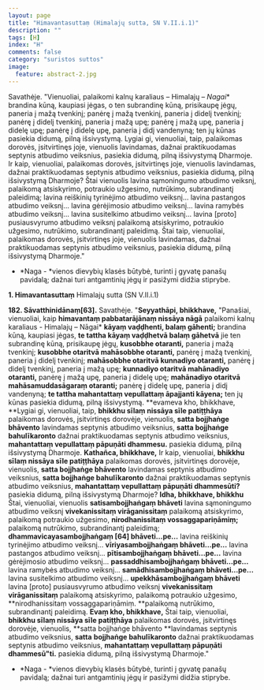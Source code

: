 ```yaml
---
layout: page
title: "Himavantasuttaṃ (Himalajų sutta, SN V.II.i.1)"
description: ""
tags: [H]
index: "H"
comments: false
category: "suristos suttos"
image:
  feature: abstract-2.jpg
---
```


Savathėje. "Vienuoliai, palaikomi kalnų karaliaus – Himalajų – *Nagai** brandina kūną, kaupiasi jėgas, o ten subrandinę kūną, prisikaupę jėgų, paneria į mažą tvenkinį; panėrę į mažą tvenkinį, paneria į didelį tvenkinį; panėrę į didelį tvenkinį, paneria į mažą upę; panėrę į mažą upę, paneria į didelę upę; panėrę į didelę upę, paneria į didį vandenyną; ten jų kūnas pasiekia didumą, pilną išsivystymą. Lygiai gi, vienuoliai, taip, palaikomas dorovės, įsitvirtinęs joje, vienuolis lavindamas, dažnai praktikuodamas septynis atbudimo veiksnius, pasiekia didumą, pilną išsivystymą Dharmoje. Ir kaip, vienuoliai, palaikomas dorovės, įsitvirtinęs joje, vienuolis lavindamas, dažnai praktikuodamas septynis atbudimo veiksnius, pasiekia didumą, pilną išsivystymą Dharmoje? Štai vienuolis lavina sąmoningumo atbudimo veiksnį, palaikomą atsiskyrimo, potraukio užgesimo, nutrūkimo, subrandinantį paleidimą; lavina reiškinių tyrinėjimo atbudimo veiksnį... lavina pastangos atbudimo veiksnį... lavina gėrėjimosio atbudimo veiksnį... lavina ramybės atbudimo veiksnį... lavina susitelkimo atbudimo veiksnį... lavina [proto] pusiausvyrumo atbudimo veiksnį palaikomą atsiskyrimo, potraukio užgesimo, nutrūkimo, subrandinantį paleidimą. Štai taip, vienuoliai, palaikomas dorovės, įsitvirtinęs joje, vienuolis lavindamas, dažnai praktikuodamas septynis atbudimo veiksnius, pasiekia didumą, pilną išsivystymą Dharmoje."

* *Naga - *vienos dievybių klasės būtybė, turinti į gyvatę panašų pavidalą; dažnai turi antgamtinių jėgų ir pasižymi didžia stiprybe.

<!--break-->

**1. Himavantasuttaṃ** Himalajų sutta (SN V.II.i.1)

**182. Sāvatthinidānaṃ[63].** Savathėje. "**Seyyathāpi, bhikkhave,** "Panašiai, vienuoliai, kaip **himavantaṃ pabbatarājānaṃ nissāya nāgā** palaikomi kalnų karaliaus - Himalajų – Nāgai* **kāyaṃ vaḍḍhenti, balaṃ gāhenti;** brandina kūną, kaupiasi jėgas, **te tattha kāyaṃ vaḍḍhetvā balaṃ gāhetvā** jie ten subrandinę kūną, prisikaupę jėgų, **kusobbhe otaranti,** paneria į mažą tvenkinį; **kusobbhe otaritvā mahāsobbhe otaranti,** panėrę į mažą tvenkinį, paneria į didelį tvenkinį; **mahāsobbhe otaritvā kunnadiyo otaranti,** panėrę į didelį tvenkinį, paneria į mažą upę; **kunnadiyo otaritvā mahānadiyo otaranti,** panėrę į mažą upę, paneria į didelę upę; **mahānadiyo otaritvā mahāsamuddasāgaraṃ otaranti;** panėrę į didelę upę, paneria į didį vandenyną; **te tattha mahantattaṃ vepullattaṃ āpajjanti kāyena;** ten jų kūnas pasiekia didumą, pilną išsivystymą. **evameva kho, bhikkhave, **Lygiai gi, vienuoliai, taip, **bhikkhu sīlaṃ nissāya sīle patiṭṭhāya** palaikomas dorovės, įsitvirtinęs dorovėje, vienuolis, **satta bojjhaṅge bhāvento** lavindamas septynis atbudimo veiksnius, **satta bojjhaṅge bahulīkaronto** dažnai praktikuodamas septynis atbudimo veiksnius, **mahantattaṃ vepullattaṃ pāpuṇāti dhammesu.** pasiekia didumą, pilną išsivystymą Dharmoje. **Kathañca, bhikkhave,** Ir kaip, vienuoliai, **bhikkhu sīlaṃ nissāya sīle patiṭṭhāya** palaikomas dorovės, įsitvirtinęs dorovėje, vienuolis, **satta bojjhaṅge bhāvento** lavindamas septynis atbudimo veiksnius, **satta bojjhaṅge bahulīkaronto** dažnai praktikuodamas septynis atbudimo veiksnius, **mahantattaṃ vepullattaṃ pāpuṇāti dhammesūti?** pasiekia didumą, pilną išsivystymą Dharmoje? **Idha, bhikkhave, bhikkhu** Štai, vienuoliai, vienuolis **satisambojjhaṅgaṃ bhāveti** lavina sąmoningumo atbudimo veiksnį **vivekanissitaṃ virāganissitaṃ** palaikomą atsiskyrimo, palaikomą potraukio užgesimo, **nirodhanissitaṃ vossaggapariṇāmiṃ;** palaikomą nutrūkimo, subrandinantį paleidimą; **dhammavicayasambojjhaṅgaṃ [64] bhāveti…pe…** lavina reiškinių tyrinėjimo atbudimo veiksnį... **vīriyasambojjhaṅgaṃ bhāveti…pe…** lavina pastangos atbudimo veiksnį... **pītisambojjhaṅgaṃ bhāveti…pe…** lavina gėrėjimosio atbudimo veiksnį... **passaddhisambojjhaṅgaṃ bhāveti…pe…** lavina ramybės atbudimo veiksnį... **samādhisambojjhaṅgaṃ bhāveti…pe…** lavina susitelkimo atbudimo veiksnį... **upekkhāsambojjhaṅgaṃ bhāveti** lavina [proto] pusiausvyrumo atbudimo veiksnį **vivekanissitaṃ virāganissitaṃ** palaikomą atsiskyrimo, palaikomą potraukio užgesimo, **nirodhanissitaṃ vossaggapariṇāmiṃ. **palaikomą nutrūkimo, subrandinantį paleidimą. **Evaṃ kho, bhikkhave,** Štai taip, vienuoliai, **bhikkhu sīlaṃ nissāya sīle patiṭṭhāya** palaikomas dorovės, įsitvirtinęs dorovėje, vienuolis, **satta bojjhaṅge bhāvento **lavindamas septynis atbudimo veiksnius, **satta** **bojjhaṅge bahulīkaronto** dažnai praktikuodamas septynis atbudimo veiksnius, **mahantattaṃ vepullattaṃ pāpuṇāti dhammesū"ti.** pasiekia didumą, pilną išsivystymą Dharmoje."

* *Naga - *vienos dievybių klasės būtybė, turinti į gyvatę panašų pavidalą; dažnai turi antgamtinių jėgų ir pasižymi didžia stiprybe.

